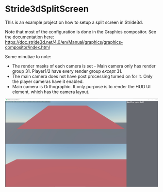 # Stride3dSplitScreen

This is an example project on how to setup a split screen in Stride3d.

Note that most of the configuration is done in the Graphics compositor. See the documentation here: https://doc.stride3d.net/4.0/en/Manual/graphics/graphics-compositor/index.html

Some minutiae to note:
* The render masks of each camera is set - Main camera only has render group 31. Player1/2 have every render group *except* 31.
* The main camera does not have post processing turned on for it. Only the player cameras have it enabled.
* Main camera is Orthographic. It only purpose is to render the HUD UI element, which has the camera layout.

![Example](/Example.jpg)
